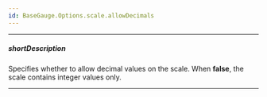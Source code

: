 ```yaml
---
id: BaseGauge.Options.scale.allowDecimals
---
```

---
##### shortDescription
Specifies whether to allow decimal values on the scale. When **false**, the scale contains integer values only.

---
